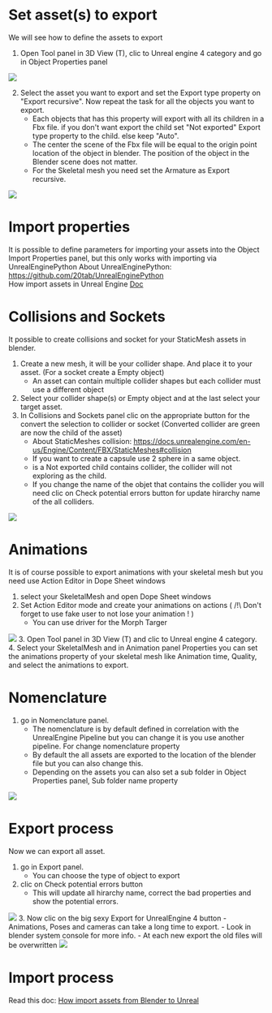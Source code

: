 # Set asset(s) to export
We will see how to define the assets to export

1. Open Tool panel in 3D View (T), clic to Unreal engine 4 category and go in Object Properties panel
<img src="https://github.com/xavier150/Blender-For-UnrealEngine-Addons/blob/master/Tuto/ExportAssetDocScreen1.jpg">

2. Select the asset you want to export and set the Export type property on "Export recursive". Now repeat the task for all the objects you want to export.
	- Each objects that has this property will export with all its children in a Fbx file. if you don't want export the child set "Not exported" Export type property to the child. else keep "Auto".
	- The center the scene of the Fbx file will be equal to the origin point location of the object in blender. The position of the object in the Blender scene does not matter.
	- For the Skeletal mesh you need set the Armature as Export recursive.

<img src="https://github.com/xavier150/Blender-For-UnrealEngine-Addons/blob/master/Tuto/ExportAssetDocScreen2.jpg">

# Import properties
It is possible to define parameters for importing your assets into the Object Import Properties panel, but this only works with importing via UnrealEnginePython
About UnrealEnginePython: https://github.com/20tab/UnrealEnginePython </br>
How import assets in Unreal Engine [Doc](https://github.com/xavier150/Blender-For-UnrealEngine-Addons/blob/master/Tuto/How%20import%20assets%20from%20Blender%20to%20Unreal.md)


# Collisions and Sockets
It possible to create collisions and socket for your StaticMesh assets in blender.

1. Create a new mesh, it will be your collider shape. And place it to your asset. (For a socket create a Empty object)
	- An asset can contain multiple collider shapes but each collider must use a different object
2. Select your collider shape(s) or Empty object and at the last select your target asset.
3. In Collisions and Sockets panel clic on the appropriate button for the convert the selection to collider or socket (Converted collider are green are now the child of the asset) 
	- About StaticMeshes collision:	https://docs.unrealengine.com/en-us/Engine/Content/FBX/StaticMeshes#collision
	- If you want to create a capsule use 2 sphere in a same object.
	- is a  Not exported child contains collider, the collider will not exploring as the child.
	- If you change the name of the objet that contains the collider you will need clic on Check potential errors button for update hirarchy name of the all colliders.
<img src="https://github.com/xavier150/Blender-For-UnrealEngine-Addons/blob/master/Tuto/ExportAssetDocCollision.jpg">


# Animations
It is of course possible to export animations with your skeletal mesh but you need use Action Editor in Dope Sheet windows

1. select your SkeletalMesh and open Dope Sheet windows
2. Set Action Editor mode and create your animations on actions ( /!\ Don't forget to use fake user to not lose your animation ! )
	- You can use driver for the Morph Targer
<img src="https://github.com/xavier150/Blender-For-UnrealEngine-Addons/blob/master/Tuto/ExportAssetDocAnimation.jpg">
3. Open Tool panel in 3D View (T) and clic to Unreal engine 4 category. 
4. Select your SkeletalMesh and in Animation panel Properties you can set the animations property of your skeletal mesh like Animation time, Quality, and select the animations to export.


# Nomenclature 
1. go in Nomenclature panel.
	- The nomenclature is by default defined in correlation with the UnrealEngine Pipeline but you can change it is you use another pipeline. For change nomenclature property 
	- By default the all assets are exported to the location of the blender file but you can also change this.
	- Depending on the assets you can also set a sub folder in Object Properties panel, Sub folder name property
<img src="https://github.com/xavier150/Blender-For-UnrealEngine-Addons/blob/master/Tuto/ExportAssetDocNomenclatureColored.jpg">


# Export process
Now we can export all asset.

1. go in Export panel.
	- You can choose the type of object to export
2. clic on Check potential errors button
	- This will update all hirarchy name, correct the bad properties  and show the potential errors.
<img src="https://github.com/xavier150/Blender-For-UnrealEngine-Addons/blob/master/Tuto/ExportAssetDocPotentialErrors.jpg">
3. Now clic on the big sexy Export for UnrealEngine 4 button
	- Animations, Poses and cameras can take a long time to export.
	- Look in blender system console for more info.
	- At each new export the old files will be overwritten
<img src="https://github.com/xavier150/Blender-For-UnrealEngine-Addons/blob/master/Tuto/ExportAssetDocConsoleLog.jpg">

# Import process
Read this doc: [How import assets from Blender to Unreal](https://github.com/xavier150/Blender-For-UnrealEngine-Addons/blob/master/Tuto/How%20import%20assets%20from%20Blender%20to%20Unreal.md)


